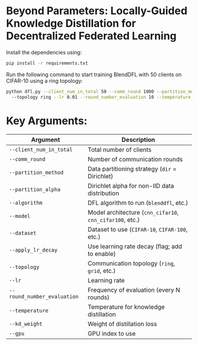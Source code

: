 # Beyond Parameters: Locally-Guided Knowledge Distillation for Decentralized Federated Learning

Install the dependencies using:

```bash
pip install -r requirements.txt
```

Run the following command to start training BlendDFL with 50 clients on CIFAR-10 using a ring topology:

```bash
python dfl.py --client_num_in_total 50 --comm_round 1000 --partition_method dir --partition_alpha 0.3 --algorithm blenddfl --model cnn_cifar10 --dataset cifar10 --apply_lr_decay 
  --topology ring --lr 0.01 --round_number_evaluation 10 --temperature 3 --kd_weight 25 --gpu 0
```
# Key Arguments:

| Argument                    | Description                                                                 |
|----------------------------|-----------------------------------------------------------------------------|
| `--client_num_in_total`    | Total number of clients                                                     |
| `--comm_round`             | Number of communication rounds                                              |
| `--partition_method`       | Data partitioning strategy (`dir` = Dirichlet)                              |
| `--partition_alpha`        | Dirichlet alpha for non-IID data distribution                               |
| `--algorithm`              | DFL algorithm to run (`blenddfl`, etc.)                                     |
| `--model`                  | Model architecture (`cnn_cifar10`, `cnn_cifar100`, etc.)                        |
| `--dataset`                | Dataset to use (`CIFAR-10`, `CIFAR-100`, etc.)                                   |
| `--apply_lr_decay`         | Use learning rate decay (flag; add to enable)                               |
| `--topology`               | Communication topology (`ring`, `grid`, etc.)                               |
| `--lr`                     | Learning rate                                                               |
| `--round_number_evaluation`| Frequency of evaluation (every N rounds)                                    |
| `--temperature`            | Temperature for knowledge distillation                                      |
| `--kd_weight`              | Weight of distillation loss                                                 |                                          |
| `--gpu`                    | GPU index to use                                             |

